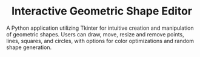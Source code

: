 <h1 align="center">Interactive Geometric Shape Editor</h1>
<p aling="justify">A Python application utilizing Tkinter for intuitive creation and manipulation of geometric shapes. Users can draw, move, resize and remove points, lines, squares, and circles, with options for color optimizations and random shape generation.</p>
